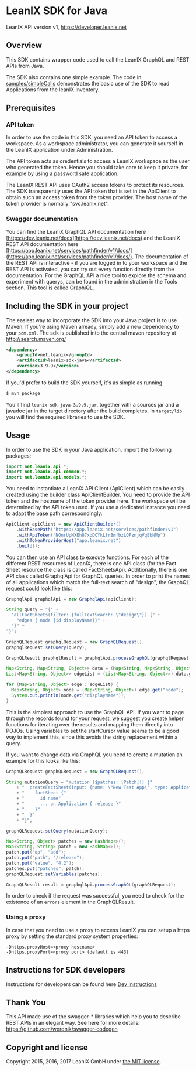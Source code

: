 # LeanIX SDK for Java #

LeanIX API version v1, https://developer.leanix.net

## Overview ##
This SDK contains wrapper code used to call the LeanIX GraphQL and REST APIs from Java.

The SDK also contains one simple example. The code in [samples/simpleCalls](samples/simpleCalls/src/main/java/net/leanix/pathfinder/samples/simpleCalls/Main.java) demonstrates the basic use of the SDK to read Applications from the leanIX Inventory.

## Prerequisites ##

### API token
In order to use the code in this SDK, you need an API token to access a workspace.
As a workspace administrator, you can generate it yourself in the LeanIX application under Administration.

The API token acts as credentials to access a LeanIX workspace as the user who generated the token.
Hence you should take care to keep it private, for example by using a password safe application.

The LeanIX REST API uses OAuth2 access tokens to protect its resources. The SDK transparently uses the
API token that is set in the ApiClient to obtain such an access token from the token provider.
The host name of the token provider is normally "svc.leanix.net".

### Swagger documentation

You can find the LeanIX GraphQL API documentation here [https://dev.leanix.net/docs](https://dev.leanix.net/docs) and the LeanIX REST API documentation here [https://app.leanix.net/services/pathfinder/v1/docs/](https://app.leanix.net/services/pathfinder/v1/docs/). The documentation of the REST API is interactive - if you are logged in to your workspace and the REST API is activated, you can try out every function directly from the documentation. For the GraphQL API a nice tool to explore the schema and experiment with querys, can be found in the administration in the Tools section. This tool is called GraphiQL.  


## Including the SDK in your project ##

The easiest way to incorporate the SDK into your Java project is to use Maven. If you're using Maven already, simply add a new dependency to your `pom.xml`. The sdk is published into the central maven repository at http://search.maven.org/

```xml
<dependency>
    <groupId>net.leanix</groupId>
    <artifactId>leanix-sdk-java</artifactId>
    <version>3.9.9</version>
</dependency>
```

If you'd prefer to build the SDK yourself, it's as simple as running

```bash
$ mvn package
```

You'll find `leanix-sdk-java-3.9.9.jar`, together with a sources jar and a javadoc jar in the target directory after the build completes.
In `target/lib` you will find the required libraries to use the SDK.

## Usage ##

In order to use the SDK in your Java application, import the following packages:

```java
import net.leanix.api.*;
import net.leanix.api.common.*;
import net.leanix.api.models.*;
```

You need to instantiate a LeanIX API Client (ApiClient) which can be easily created using the builder class ApiClientBuilder.
You need to provide the API token and the hostname of the token provider here. The workspace will be determined by the API token used. If you use a dedicated instance you need to adapt the base path correspondingly.

```java
ApiClient apiClient = new ApiClientBuilder()
    .withBasePath("https://app.leanix.net/services/pathfinder/v1")
    .withApiToken("NOnrUpMXEh87xbDCYkLfrBmfbzLOFznjqVqEbNMp")
    .withTokenProviderHost("app.leanix.net")
    .build();
```

You can then use an API class to execute functions. For each of the different REST resources of LeanIX, there is one API class (for the Fact Sheet resource the class is called FactSheetsApi). Additionally, there is one API class called GraphqlApi for GraphQL queries. 
In order to print the names of all applications which match the full-text search of "design", the GraphQL request could look like this:

```java
GraphqlApi graphqlApi = new GraphqlApi(apiClient);

String query = "{" + 
  "allFactSheets(filter: {fullTextSearch: \"design\"}) {" + 
    "edges { node {id displayName}}" + 
  "}" + 
"}";

GraphQLRequest graphqlRequest = new GraphQLRequest();
graphqlRequest.setQuery(query);

GraphQLResult graphqlResult = graphqlApi.processGraphQL(graphqlRequest);

Map<String, Map<String, Object>> data = (Map<String, Map<String, Object>>) result.getData();
List<Map<String, Object>> edgeList = (List<Map<String, Object>>) data.get("allFactSheets").get("edges");

for (Map<String, Object> edge : edgeList) {
  Map<String, Object> node = (Map<String, Object>) edge.get("node");
  System.out.println(node.get("displayName"));
}
```

This is the simplest approach to use the GraphQL API. If you want to page through the records found for your request, we suggest you create helper functions for iterating over the results and mapping them directly into POJOs. 
Using variables to set the startCursor value seems to be a good way to implement this, since this avoids the string replacement within a query.

If you want to change data via GraphQL you need to create a mutation an example for this looks like this:

```java
GraphQLRequest graphQLRequest = new GraphQLRequest();

String mutationQuery = "mutation ($patches: [Patch]!) {"
    + "  createFactSheet(input: {name: \"New Test App\", type: Application}, patches: $patches) {"
    + "    factSheet {"
    + "      id name"
    + "      ... on Application { release }"
    + "    }"
    + "  }"
    + "}";

graphQLRequest.setQuery(mutationQuery);

Map<String, Object> patches = new HashMap<>();
Map<String, String> patch = new HashMap<>();
patch.put("op", "add");
patch.put("path", "/release");
patch.put("value", "4.2");
patches.put("patches", patch);
graphQLRequest.setVariables(patches);

GraphQLResult result = graphqlApi.processGraphQL(graphQLRequest);
```

In order to check if the request was successful, you need to check for the existence of an `errors` element in the GraphQLResult.

### Using a proxy
In case that you need to use a proxy to access LeanIX you can setup a https proxy by setting the standard proxy system properties:

```
-Dhttps.proxyHost=<proxy hostname>
-Dhttps.proxyPort=<proxy port> (default is 443)
```

## Instructions for SDK developers

Instructions for developers can be found here [Dev Instructions](Dev-instructions.md)

## Thank You ##
This API made use of the swagger-* libraries which help you to describe REST APIs in an elegant way. See here for more details: https://github.com/wordnik/swagger-codegen

## Copyright and license ##

Copyright 2015, 2016, 2017 LeanIX GmbH under [the MIT license](LICENSE).
